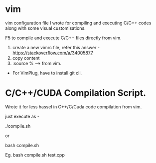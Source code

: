 # vim
vim configuration file I wrote for compiling and executing C/C++ codes along with some visual customisations.

F5 to compile and execute C/C++ files directly from vim.

1. create a new vimrc file, refer this answer -  https://stackoverflow.com/a/34005877
2. copy content
3. :source % --> from vim.

- For VimPlug, have to install git cli.

# C/C++/CUDA Compilation Script.
Wrote it for less hassel in C++/C/Cuda code compilation from vim.

just execute as - 

./compile.sh <your program name>

  or 

bash compile.sh <your program name>

Eg. bash compile.sh test.cpp
